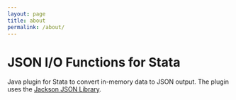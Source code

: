 ```yaml
---
layout: page
title: about
permalink: /about/
---
```


# JSON I/O Functions for Stata

Java plugin for Stata to convert in-memory data to JSON output.  The plugin 
uses the [Jackson JSON Library](https://github.com/FasterXML/jackson). 



